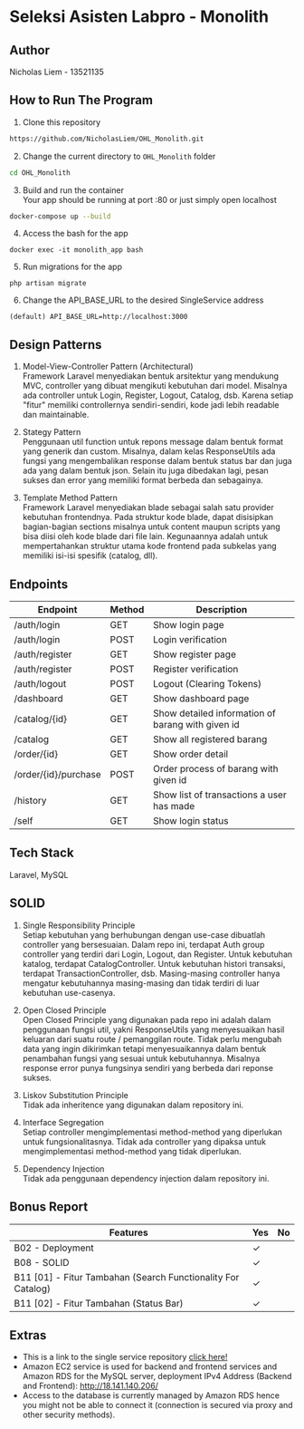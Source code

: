# Seleksi Asisten Labpro - Monolith
## **Author**
Nicholas Liem - 13521135

## **How to Run The Program**
1. Clone this repository
```sh
https://github.com/NicholasLiem/OHL_Monolith.git
```
2. Change the current directory to `OHL_Monolith` folder
```sh
cd OHL_Monolith
```
3. Build and run the container <br>
Your app should be running at port :80 or just simply open localhost
```sh
docker-compose up --build
```
4. Access the bash for the app
```
docker exec -it monolith_app bash
```
5. Run migrations for the app
```
php artisan migrate
```
6. Change the API_BASE_URL to the desired SingleService address
```
(default) API_BASE_URL=http://localhost:3000
```
## **Design Patterns**
1. Model-View-Controller Pattern (Architectural) <br>
Framework Laravel menyediakan bentuk arsitektur yang mendukung MVC, controller yang dibuat mengikuti kebutuhan dari model. Misalnya ada controller untuk Login, Register, Logout, Catalog, dsb. Karena setiap "fitur" memiliki controllernya sendiri-sendiri, kode jadi lebih readable dan maintainable.

2. Stategy Pattern <br>
Penggunaan util function untuk repons message dalam bentuk format yang generik dan custom. Misalnya, dalam kelas ResponseUtils ada fungsi yang mengembalikan response dalam bentuk status bar dan juga ada yang dalam bentuk json. Selain itu juga dibedakan lagi, pesan sukses dan error yang memiliki format berbeda dan sebagainya.

3. Template Method Pattern <br>
Framework Laravel menyediakan blade sebagai salah satu provider kebutuhan frontendnya. Pada struktur kode blade, dapat disisipkan bagian-bagian sections misalnya untuk content maupun scripts yang bisa diisi oleh kode blade dari file lain. Kegunaannya adalah untuk mempertahankan struktur utama kode frontend pada subkelas yang memiliki isi-isi spesifik (catalog, dll).

## **Endpoints**
| Endpoint             | Method   | Description                                        |
|----------------------|----------|----------------------------------------------------|
| /auth/login          | GET      | Show login page                                    |
| /auth/login          | POST     | Login verification                                 |
| /auth/register       | GET      | Show register page                                 |
| /auth/register       | POST     | Register verification                              |
| /auth/logout         | POST     | Logout (Clearing Tokens)                           |
| /dashboard           | GET      | Show dashboard page                                |
| /catalog/{id}        | GET      | Show detailed information of barang with given id  |
| /catalog             | GET      | Show all registered barang                         |
| /order/{id}          | GET      | Show order detail                                  |
| /order/{id}/purchase | POST     | Order process of barang with given id              |
| /history             | GET      | Show list of transactions a user has made          |
| /self                | GET      | Show login status                                  |

## **Tech Stack**
Laravel, MySQL

## **SOLID**
1. Single Responsibility Principle <br>
Setiap kebutuhan yang berhubungan dengan use-case dibuatlah controller yang bersesuaian.
Dalam repo ini, terdapat Auth group controller yang terdiri dari Login, Logout, dan Register.
Untuk kebutuhan katalog, terdapat CatalogController. Untuk kebutuhan histori transaksi, terdapat TransactionController, dsb.
Masing-masing controller hanya mengatur kebutuhannya masing-masing dan tidak terdiri di luar kebutuhan use-casenya.

2. Open Closed Principle <br>
Open Closed Principle yang digunakan pada repo ini adalah dalam penggunaan fungsi util, yakni ResponseUtils yang menyesuaikan hasil keluaran dari suatu route / pemanggilan route. Tidak perlu mengubah data yang ingin dikirimkan tetapi menyesuaikannya dalam bentuk penambahan fungsi yang sesuai untuk kebutuhannya. Misalnya response error punya fungsinya sendiri yang berbeda dari reponse sukses.

3. Liskov Substitution Principle <br>
Tidak ada inheritence yang digunakan dalam repository ini.

4. Interface Segregation <br>
Setiap controller mengimplementasi method-method yang diperlukan untuk fungsionalitasnya. Tidak ada controller yang dipaksa untuk mengimplementasi method-method yang tidak diperlukan.

5. Dependency Injection <br>
Tidak ada penggunaan dependency injection dalam repository ini.

## **Bonus Report**
| Features                                                     | Yes      | No |
|--------------------------------------------------------------|----------|----|
| B02 - Deployment                                             | &check;  |    |
| B08 - SOLID                                                  | &check;  |    |
| B11 [01] - Fitur Tambahan (Search Functionality For Catalog) | &check;  |    |
| B11 [02] - Fitur Tambahan (Status Bar)                       | &check;  |    |

## **Extras**
- This is a link to the single service repository [click here!](https://github.com/NicholasLiem/OHL_SingleService)
- Amazon EC2 service is used for backend and frontend services and Amazon RDS for the MySQL server, deployment IPv4 Address (Backend and Frontend): http://18.141.140.206/
- Access to the database is currently managed by Amazon RDS hence you might not be able to connect it (connection is secured via proxy and other security methods).
